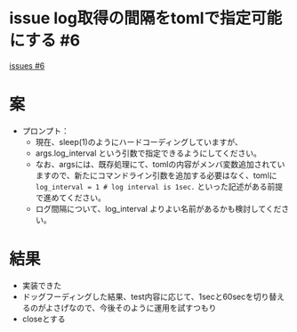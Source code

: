 # issue log取得の間隔をtomlで指定可能にする #6
[issues #6](https://github.com/cat2151/cat-active-window-logger/issues/6)

# 案
- プロンプト：
    - 現在、sleep(1)のようにハードコーディングしていますが、
    - args.log_interval という引数で指定できるようにしてください。
    - なお、argsには、既存処理にて、tomlの内容がメンバ変数追加されていますので、新たにコマンドライン引数を追加する必要はなく、tomlに `log_interval = 1 # log interval is 1sec.` といった記述がある前提で進めてください。
    - ログ間隔について、log_interval よりよい名前があるかも検討してください。

# 結果
- 実装できた
- ドッグフーディングした結果、test内容に応じて、1secと60secを切り替えるのがよさげなので、今後そのように運用を試すつもり
- closeとする
